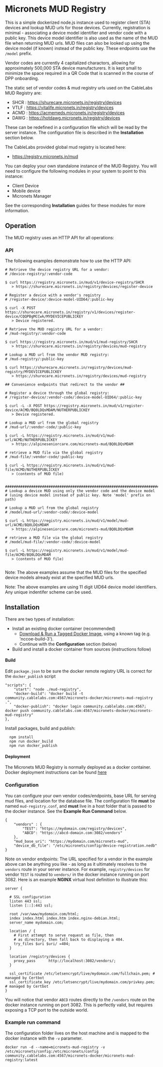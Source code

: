 # Micronets MUD Registry

This is a simple dockerized node.js instance used to register client (STA) devices and lookup MUD urls for those devices. Currently, registration is minimal - associating a device model identifier and vendor code with a public key. This device model identifier is also used as the name of the MUD file when returning MUD urls. MUD files can also be looked up using the device model (if known) instead of the public key. These endpoints use the `/model` prefix.

Vendor codes are currently 4 capitalized charactors, allowing for approximately 500,000 STA device manufacturers. It is kept small to minimize the space required in a QR Code that is scanned in the course of DPP onboarding.

The static set of vendor codes & mud registry urls used on the CableLabs MUD Registry are:

- SHCR : https://shurecare.micronets.in/registry/devices
- VTLF : https://vitalife.micronets.in/registry/devices
- ACMD : https://acmemeds.micronets.in/registry/devices
- DAWG : https://hotdawg.micronets.in/registry/devices

These can be redefined in a configuration file which will be read by the server instance. The configuration file is described in the **Installation** section below.

The CableLabs provided global mud registry is located here:

- https://registry.micronets.in/mud

You can deploy your own standalone instance of the MUD Registry. You will need to configure the following modules in your system to point to this instance:

- Client Device
- Mobile device
- Micronets Manager

See the corresponding **Installation** guides for these modules for more information.

## Operation
The MUD registry uses an HTTP API for all operations:

### API
The following examples demonstrate how to use the HTTP API:
```
# Retrieve the device registry URL for a vendor:
# /device-registry/:vendor-code

$ curl https://registry.micronets.in/mud/v1/device-registry/SHCR
   > https://shurecare.micronets.in/registry/devices/register-device

# Register a device with a vendor's registry
# /register-device/:device-model-UID64/:public-key

$ curl -X POST https://shurecare.micronets.in/registry/v1/devices/register-device/CQQPBgMCCwk/MYDEVICEPUBLICKEY
   > Device registered.

# Retrieve the MUD registry URL for a vendor:
# /mud-registry/:vendor-code

$ curl https://registry.micronets.in/mud/v1/mud-registry/SHCR
   > https://shurecare.micronets.in/registry/devices/mud-registry

# Lookup a MUD url from the vendor MUD registry:
# /mud-registry/:public-key

$ curl https://shurecare.micronets.in/registry/devices/mud-registry/MYDEVICEPUBLICKEY
   > https://shurecare.micronets.in/registry/devices/mud-registry

## Convenience endpoints that redirect to the vendor ##

# Register a device through the global registry:
# /register-device/:vendor-code/:device-model-UID64/:public-key

$ curl -L -X POST https://registry.micronets.in/mud/v1/register-device/ACMD/BQ0LDQsMDAM/NUTHERPUBLICKEY
   > Device registered.

# Lookup a MUD url from the global registry
# /mud-url/:vendor-code/:public-key

$ curl -L https://registry.micronets.in/mud/v1/mud-url/ACMD/NUTHERPUBLICKEY
   > https://alpineseniorcare.com/micronets-mud/BQ0LDQsMDAM

# retrieve a MUD file via the global registry
# /mud-file/:vendor-code/:public-key

$ curl -L https://registry.micronets.in/mud/v1/mud-file/ACMD/NUTHERPUBLICKEY
   > (contents of MUD file)


################################################################################
# Lookup a device MUD using only the vendor code and the device model
# (using device model instead of public key. Note 'model' prefix on path)

# Lookup a MUD url from the global registry
# /model/mud-url/:vendor-code/:device-model

$ curl -L https://registry.micronets.in/mud/v1/model/mud-url/ACMD/BQ0LDQsMDAM
   > https://alpineseniorcare.com/micronets-mud/BQ0LDQsMDAM

# retrieve a MUD file via the global registry
# /model/mud-file/:vendor-code/:device-model

$ curl -L https://registry.micronets.in/mud/v1/model/mud-file/ACMD/BQ0LDQsMDAM
   > (contents of MUD file)


```

Note: The above examples assume that the MUD files for the specified device models already exist at the specified MUD urls.

Note: The above examples are using 11 digit UID64 device model identifiers. Any unique indentifer scheme can be used.

## Installation
There are two types of installation:
- Install an existing docker container (recommended)
  + [Download & Run a Tagged Docker Image](https://github.com/cablelabs/micronets/wiki/Docker-Deployment-Guide#docker-image-installation), using a known tag (e.g. 'nccoe-build-3').
  + Continue with the **Configuration** section (below)
- Build and install a docker container from sources (instructions follow)

#### Build
Edit `package.json` to be sure the docker remote registry URL is correct for the `docker_publish` script

```  
"scripts": {
    "start": "node ./mud-registry",
    "docker-build": "docker build -t community.cablelabs.com:4567/micronets-docker/micronets-mud-registry .",
    "docker-publish": "docker login community.cablelabs.com:4567; docker push community.cablelabs.com:4567/micronets-docker/micronets-mud-registry"
},
```
Install packages, build and publish:
```
  npm install
  npm run docker_build
  npm run docker_publish
```
#### Deployment
The Micronets MUD Registry is normally deployed as a docker container.
Docker deployment instructions can be found [here](https://github.com/cablelabs/micronets/wiki/Docker-Deployment-Guide)

### Configuration
You can configure your own vendor codes/endpoints, base URL for serving mud files, and location for the database file. The configuration file **must** be named `mud-registry.conf`, and **must** live in a host folder that is passed to the docker instance. See the **Example Run Command** below.

```
{
    "vendors" : {
        "TEST": "https://mydomain.com/registry/devices",
        "ABCD": "https://abcd-domain.com:3082/vendors"
    },
    "mud_base_uri": "https://mydomain.com/micronets-mud",
    "device_db_file": "/etc/micronets/config/device-registration.nedb"
}
```
Note on vendor endpoints:
The URL specified for a vendor in the example above can be anything you like - as long as it ultimately resolves to the `vendors` route in your server instance. For example, `registry/devices` for vendor `TEST` is routed to `vendors/` in the docker instance running on port 3082. Here is an example **NGINX** virtual host definition to illustrate this:

```
server {

  # SSL configuration
  listen 443 ssl;
  listen [::]:443 ssl;

  root /var/www/mydomain.com/html;
  index index.html index.htm index.nginx-debian.html;
  server_name mydomain.com;

  location / {
    # First attempt to serve request as file, then
    # as directory, then fall back to displaying a 404.
    try_files $uri $uri/ =404;
  }

  location /registry/devices {
    proxy_pass      http://localhost:3082/vendors/;
  }

  ssl_certificate /etc/letsencrypt/live/mydomain.com/fullchain.pem; # managed by Certbot
  ssl_certificate_key /etc/letsencrypt/live/mydomain.com/privkey.pem; # managed by Certbot
}
```

You will notice that vendor `ABCD` routes directly to the `/vendors` route on the docker instance running on port 3082. This is perfectly valid, but requires exposing a TCP port to the outside world.

### Example run command
The configuration folder lives on the host machine and is mapped to the docker instance with the `-v` parameter.
```
docker run -d --name=micronets-mud-registry -v /etc/micronets/config:/etc/micronets/config community.cablelabs.com:4567/micronets-docker/micronets-mud-registry:latest
```
